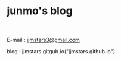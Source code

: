 # junmo's blog </br></br>

E-mail : jjmstars3@gmail.com</br>

blog : jjmstars.gitgub.io("jjmstars.github.io")
